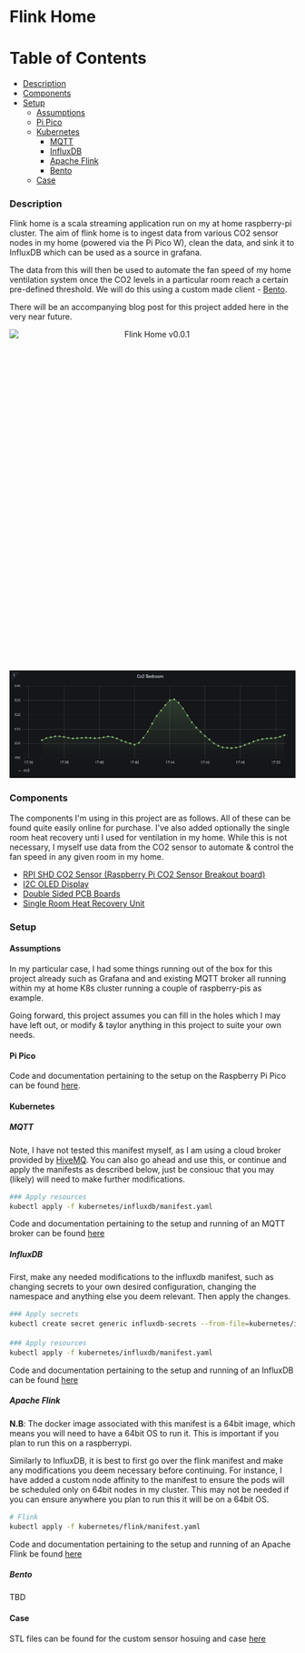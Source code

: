 # Flink Home

# Table of Contents
- [Description](#description)
- [Components](#components)
- [Setup](#setup)
    - [Assumptions](#assumptions)
    - [Pi Pico](#pi-pico)
    - [Kubernetes](#kubernetes)
       - [MQTT](#mqtt)
       - [InfluxDB](#influxdb)
       - [Apache Flink](#apache-flink)
       - [Bento](#bento)
    - [Case](#case)

### Description

Flink home is a scala streaming application run on my at home raspberry-pi cluster. The aim of flink home is to ingest data from various CO2 sensor nodes in my home (powered via the Pi Pico W), clean the data, and sink it to InfluxDB which can be used as a source in grafana. 

The data from this will then be used to automate the fan speed of my home ventilation system once the CO2 levels in a particular room reach a certain pre-defined threshold. We will do this using a custom made client - [Bento](https://github.com/Cian911/bento).

There will be an accompanying blog post for this project added here in the very near future.

<p align="center">
  <img style="float: right;width:600px;height:600px;" src="./images/flink-homev1.jpg" alt="Flink Home v0.0.1"/>
</p>

![Grafana Dashboard](./images/grafana-smooth-co2.png)

### Components

The components I'm using in this project are as follows. All of these can be found quite easily online for purchase. I've also added optionally the single room heat recovery unti I used for ventilation in my home. While this is not necessary, I myself use data from the CO2 sensor to automate & control the fan speed in any given room in my home.

- [RPI SHD CO2 Sensor (Raspberry Pi CO2 Sensor Breakout board)](https://www.reichelt.com/pl/en/raspberry-pi-shield-co2-sensor-breakout-board-rpi-shd-co2-sens-p311516.html?r=1)
- [I2C OLED Display](https://randomnerdtutorials.com/guide-for-oled-display-with-arduino/)
- [Double Sided PCB Boards](https://www.amazon.co.uk/gp/product/B073ZHVKC1/ref=ppx_yo_dt_b_asin_title_o05_s00?ie=UTF8&psc=1)
- [Single Room Heat Recovery Unit](https://www.blauberg.co.uk/en/blauberg-mini-air-decentralised-heat-recovery-unit-single-wall-mounted-d-mvhr-ventilator-smart-wifi-control)

### Setup

#### Assumptions

In my particular case, I had some things running out of the box for this project already such as Grafana and and existing MQTT broker all running within my at home K8s cluster running a couple of raspberry-pis as example.

Going forward, this project assumes you can fill in the holes which I may have left out, or modify & taylor anything in this project to suite your own needs.

#### Pi Pico

Code and documentation pertaining to the setup on the Raspberry Pi Pico can be found [here](./pi-pico/README.md).

#### Kubernetes

##### MQTT

Note, I have not tested this manifest myself, as I am using a cloud broker provided by [HiveMQ](https://console.hivemq.cloud/). You can also go ahead and use this, or continue and apply the manifests as described below, just be consiouc that you may (likely) will need to make further modifications.

```bash
### Apply resources
kubectl apply -f kubernetes/influxdb/manifest.yaml
```

Code and documentation pertaining to the setup and running of an MQTT broker can be found [here](./kubernetes/README.md)

##### InfluxDB

First, make any needed modifications to the influxdb manifest, such as changing secrets to your own desired configuration, changing the namespace and anything else you deem relevant. Then apply the changes.

```bash
### Apply secrets
kubectl create secret generic influxdb-secrets --from-file=kubernetes/influxdb/manifest.yaml

### Apply resources
kubectl apply -f kubernetes/influxdb/manifest.yaml
```

Code and documentation pertaining to the setup and running of an InfluxDB can be found [here](./kubernetes/README.md)

##### Apache Flink

**N.B**: The docker image associated with this manifest is a 64bit image, which means you will need to have a 64bit OS to run it. This is important if you plan to run this on a raspberrypi.

Similarly to InfluxDB, it is best to first go over the flink manifest and make any modifications you deem necessary before continuing. For instance, I have added a custom node affinity to the manifest to ensure the pods will be scheduled only on 64bit nodes in my cluster. This may not be needed if you can ensure anywhere you plan to run this it will be on a 64bit OS.

```bash
# Flink
kubectl apply -f kubernetes/flink/manifest.yaml
```

Code and documentation pertaining to the setup and running of an Apache Flink be found [here](./kubernetes/README.md)

##### Bento

TBD

#### Case

STL files can be found for the custom sensor hosuing and case [here](./case/README.md)
